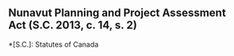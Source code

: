 ## Nunavut Planning and Project Assessment Act (S.C. 2013, c. 14, s. 2)
  *[S.C.]: Statutes of Canada
